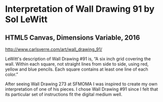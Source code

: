 # Interpretation of Wall Drawing 91 by Sol LeWitt
## HTML5 Canvas, Dimensions Variable, 2016

http://www.carlsverre.com/art/wall_drawing_91/

LeWitt's description of Wall Drawing #91 is, “A six inch grid
covering the wall.  Within each square, not straight lines from
side to side, using red, yellow and blue pencils.  Each square
contains at least one line of each color.”

After seeing Wall Drawing 273 at SFMOMA I was inspired to create my own
interpretation of one of his pieces.  I chose Wall Drawing #91 since I felt that
its particular set of instructions fit the digital medium well.
